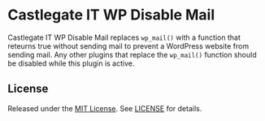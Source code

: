 # Castlegate IT WP Disable Mail

Castlegate IT WP Disable Mail replaces `wp_mail()` with a function that reteurns true without sending mail to prevent a WordPress website from sending mail. Any other plugins that replace the `wp_mail()` function should be disabled while this plugin is active.

## License

Released under the [MIT License](https://opensource.org/licenses/MIT). See [LICENSE](LICENSE) for details.
